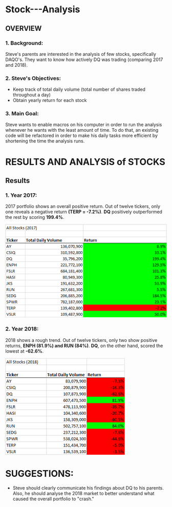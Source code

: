 # Stock---Analysis
## OVERVIEW
### 1. Background: 
Steve's parents are interested in the analysis of few stocks, specifically DAQO's. They want to know how actively DQ was trading (comparing 2017 and 2018).    
  
### 2. Steve's Objectives:
- Keep track of total daily volume (total number of shares traded throughout a day)
- Obtain yearly return for each stock
 
### 3. Main Goal:
Steve wants to enable macros on his computer in order to run the analysis whenever he wants with the least amount of time.  To do that, an existing code will be refactored in order to make his daily tasks more efficient by shortening the time the analysis runs.

# RESULTS AND ANALYSIS of STOCKS
## Results
### 1. Year 2017:
2017 portfolio shows an overall positive return. Out of twelve tickers, only one reveals a negative return **(TERP = -7.2%)**.  **DQ** positively outperformed the rest by scoring **199.4%**.

![](VBA_Challenge_AllStocks2017.png)

### 2. Year 2018:
2018 shows a rough trend. Out of twelve tickers, only two show positive returns, **ENPH (81.9%) and RUN (84%)**.  **DQ**, on the other hand, scored the lowest at **-62.6%**.

![](VBA_Challenge_All%20Stocks2018.png)

# SUGGESTIONS:
- Steve should clearly communicate his findings about DQ to his parents.  Also, he should analyse the 2018 market to better understand what caused the overall portfolio to "crash."




